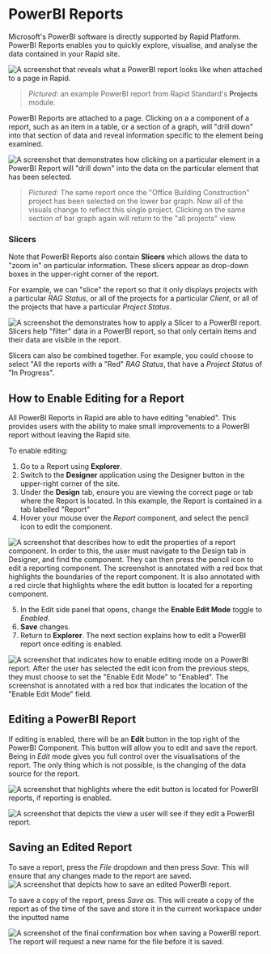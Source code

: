 # PowerBI Reports
Microsoft's PowerBI software is directly supported by Rapid Platform. PowerBI Reports enables you to quickly explore, visualise, and analyse the data contained in your Rapid site.

![A screenshot that reveals what a PowerBI report looks like when attached to a page in Rapid.](<PowerBI Report Example.png>)
> *Pictured:* an example PowerBI report from Rapid Standard's **Projects** module.

PowerBI Reports are attached to a page. Clicking on a a component of a report, such as an item in a table, or a section of a graph, will "drill down" into that section of data and reveal information specific to the element being examined.

![A screenshot that demonstrates how clicking on a particular element in a PowerBI Report will "drill down" into the data on the particular element that has been selected.](<PowerBI Drilled Down.png>)
> *Pictured:* The same report once the "Office Building Construction" project has been selected on the lower bar graph. Now all of the visuals change to reflect this single project. Clicking on the same section of bar graph again will return to the "all projects" view.

### Slicers

Note that PowerBI Reports also contain **Slicers** which allows the data to "zoom in" on particular information. These slicers appear as drop-down boxes in the upper-right corner of the report. 

For example, we can "slice" the report so that it only displays projects with a particular *RAG Status*, or all of the projects for a particular *Client*, or all of the projects that have a particular *Project Status*.

![A screenshot the demonstrates how to apply a Slicer to a PowerBI report. Slicers help "filter" data in a PowerBI report, so that only certain items and their data are visible in the report.](<PowerBI Slicers Example.png>)

Slicers can also be combined together. For example, you could choose to select "All the reports with a "Red" *RAG Status*, that have a *Project Status* of "In Progress".

## How to Enable Editing for a Report
All PowerBI Reports in Rapid are able to have editing "enabled". This provides users with the ability to make small improvements to a PowerBI report without leaving the Rapid site.

To enable editing:
1. Go to a Report using **Explorer**.
2. Switch to the **Designer** application using the Designer button in the upper-right corner of the site.
3. Under the **Design** tab, ensure you are viewing the correct page or tab where the Report is located. In this example, the Report is contained in a tab labelled "Report"
4. Hover your mouse over the *Report* component, and select the pencil icon to edit the component.

![A screenshot that describes how to edit the properties of a report component. In order to this, the user must navigate to the Design tab in Designer, and find the component. They can then press the pencil icon to edit a reporting component. The screenshot is annotated with a red box that highlights the boundaries of the report component. It is also annotated with a red circle that highlights where the edit button is located for a reporting component.](<PowerBI Enable Editing.png>)

5. In the Edit side panel that opens, change the **Enable Edit Mode** toggle to *Enabled*.
6. **Save** changes.
7. Return to **Explorer**. The next section explains how to edit a PowerBI report once editing is enabled.

![A screenshot that indicates how to enable editing mode on a PowerBI report. After the user has selected the edit icon from the previous steps, they must choose to set the "Enable Edit Mode" to "Enabled". The screenshot is annotated with a red box that indicates the location of the "Enable Edit Mode" field.](<PowerBI Enable Editing Sidebar.png>)

## Editing a PowerBI Report
If editing is enabled, there will be an **Edit** button in the top right of the PowerBI Component. This button will allow you to edit and save the report. Being in *Edit* mode gives you full control over the visualisations of the report. The only thing which is not possible, is the changing of the data source for the report.

![A screenshot that highlights where the edit button is located for PowerBI reports, if reporting is enabled.](<PowerBI Edit Button Location.png>)

![A screenshot that depicts the view a user will see if they edit a PowerBI report.](<PowerBI Edit View.png>)

## Saving an Edited Report

To save a report, press the *File* dropdown and then press *Save*. This will ensure that any changes made to the report are saved.
![A screenshot that depicts how to save an edited PowerBI report.](<PowerBI File Save.png>)

To save a copy of the report, press *Save as*. This will create a copy of the report as of the time of the save and store it in the current workspace under the inputted name

![A screenshot of the final confirmation box when saving a PowerBI report. The report will request a new name for the file before it is saved.](<PowerBI Edit Save.png>)